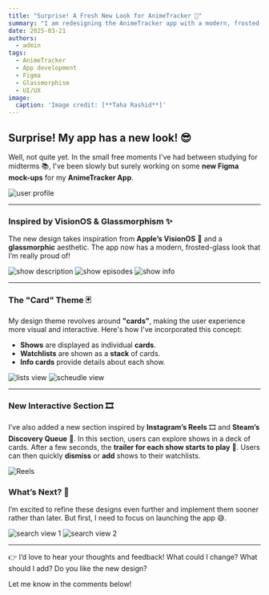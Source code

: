 ```yaml
---
title: "Surprise! A Fresh New Look for AnimeTracker 🎉"
summary: "I am redesigning the AnimeTracker app with a modern, frosted-glass aesthetic and a new card-based layout, inspired by VisionOS and interactive elements like trailers and watchlists."
date: 2025-03-21
authors:
  - admin
tags:
  - AnimeTracker
  - App development
  - Figma
  - Glassmorphism
  - UI/UX
image:
  caption: 'Image credit: [**Taha Rashid**]'
---
```


## Surprise! My app has a new look! 😎

Well, not quite yet. In the small free moments I've had between studying for midterms 📚, I've been slowly but surely working on some **new Figma mock-ups** for my **AnimeTracker App**. 

<img src="images/user.png" alt="user profile" style="max-height: 800px; width: auto">

***

### Inspired by VisionOS & Glassmorphism ✨
The new design takes inspiration from **Apple’s VisionOS** 🥽 and a **glassmorphic** aesthetic. The app now has a modern, frosted-glass look that I’m really proud of!

<img src="images/show-desc.png" alt="show description" style="max-height: 800px; width: auto">

<img src="images/show-episode.png" alt="show episodes" style="max-height: 800px; width: auto">

<img src="images/show-info.png" alt="show info" style="max-height: 800px; width: auto">

***

### The "Card" Theme 🃏
My design theme revolves around **"cards"**, making the user experience more visual and interactive. Here's how I've incorporated this concept:
- **Shows** are displayed as individual **cards**.
- **Watchlists** are shown as a **stack** of cards.
- **Info cards** provide details about each show.

<img src="images/lists.png" alt="lists view" style="max-height: 800px; width: auto">

<img src="images/schedule.png" alt="scheudle view" style="max-height: 800px; width: auto">

***

### New Interactive Section 🎞️
I’ve also added a new section inspired by **Instagram’s Reels** 🎞️ and **Steam’s Discovery Queue** 🔎. In this section, users can explore shows in a deck of cards. After a few seconds, the **trailer for each show starts to play** 🎥. Users can then quickly **dismiss** or **add** shows to their watchlists.

![Reels](images/reels.png)

### What’s Next? 🚀
I’m excited to refine these designs even further and implement them sooner rather than later. But first, I need to focus on launching the app 😅.

<img src="images/search-one.png" alt="search view 1" style="max-height: 800px; width: auto">

<img src="images/search-two.png" alt="search view 2" style="max-height: 800px; width: auto">

***

👉 I’d love to hear your thoughts and feedback! What could I change? What should I add? Do you like the new design? 

Let me know in the comments below!